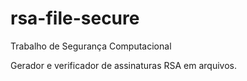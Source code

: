 # rsa-file-secure

Trabalho de Segurança Computacional 

Gerador e verificador de assinaturas RSA em arquivos.

